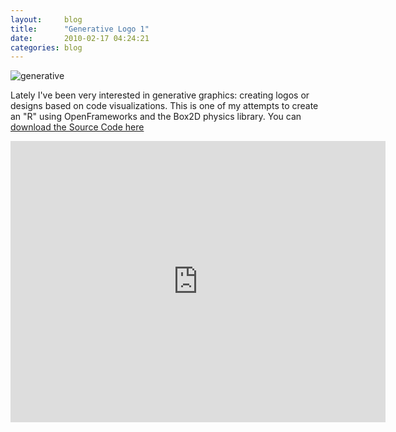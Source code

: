 ```yaml
---
layout:     blog
title:      "Generative Logo 1"
date:       2010-02-17 04:24:21
categories: blog
---
```


<img alt="generative" src="{% asset_path blog/generative.jpg %}" />

Lately I've been very interested in generative graphics: creating logos or designs based on code visualizations. This is one of my attempts to create an "R" using OpenFrameworks and the Box2D physics library. You can <a  target="_blank" href="http://github.com/Ronze/Generative-Logo-1">download the Source Code here</a>

<iframe src="https://player.vimeo.com/video/9513121?title=0&amp;byline=0&amp;portrait=0&amp;color=ffd663" width="600" height="450" frameborder="0"> </iframe>
